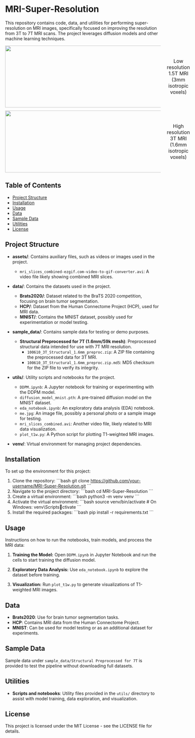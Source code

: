 
# MRI-Super-Resolution

This repository contains code, data, and utilities for performing super-resolution on MRI images, specifically focused on improving the resolution from 3T to 7T MRI scans. The project leverages diffusion models and other machine learning techniques.

<div style="display: flex; align-items: center;">
  <img src="https://github.com/Magic-Solutions/MRI-Super-Resolution/blob/main/assets/mri_slice_LR.gif?v=1" width="600" height="200" />
  <span style="margin-left: 20px; text-align: center; vertical-align: middle; font-size: 16px;">
    Low resolution 1.5T MRI (3mm isotropic voxels)
  </span>
</div>

<div style="display: flex; align-items: center; margin-top: 10px;">
  <img src="https://github.com/Magic-Solutions/MRI-Super-Resolution/blob/main/assets/mri_slice_HR.gif" width="600" height="200" />
  <span style="margin-left: 20px; text-align: center; vertical-align: middle; font-size: 16px;">
    High resolution 3T MRI (1.6mm isotropic voxels)
  </span>
</div>

## Table of Contents

- [Project Structure](#project-structure)
- [Installation](#installation)
- [Usage](#usage)
- [Data](#data)
- [Sample Data](#sample-data)
- [Utilities](#utilities)
- [License](#license)

## Project Structure

- **assets/**: Contains auxiliary files, such as videos or images used in the project.
  - `mri_slices_combined-ezgif.com-video-to-gif-converter.avi`: A video file likely showing combined MRI slices.

- **data/**: Contains the datasets used in the project.
  - **Brats2020/**: Dataset related to the BraTS 2020 competition, focusing on brain tumor segmentation.
  - **HCP/**: Dataset from the Human Connectome Project (HCP), used for MRI data.
  - **MNIST/**: Contains the MNIST dataset, possibly used for experimentation or model testing.

- **sample_data/**: Contains sample data for testing or demo purposes.
  - **Structural Preprocessed for 7T (1.6mm/59k mesh)**: Preprocessed structural data intended for use with 7T MRI resolution.
    - `100610_3T_Structural_1.6mm_preproc.zip`: A ZIP file containing the preprocessed data for 3T MRI.
    - `100610_3T_Structural_1.6mm_preproc.zip.md5`: MD5 checksum for the ZIP file to verify its integrity.

- **utils/**: Utility scripts and notebooks for the project.
  - `DDPM.ipynb`: A Jupyter notebook for training or experimenting with the DDPM model.
  - `diffusion_model_mnist.pth`: A pre-trained diffusion model on the MNIST dataset.
  - `eda_notebook.ipynb`: An exploratory data analysis (EDA) notebook.
  - `me.jpg`: An image file, possibly a personal photo or a sample image for testing.
  - `mri_slices_combined.avi`: Another video file, likely related to MRI data visualization.
  - `plot_t1w.py`: A Python script for plotting T1-weighted MRI images.

- **venv/**: Virtual environment for managing project dependencies.

## Installation

To set up the environment for this project:

1. Clone the repository:
   \`\`\`bash
   git clone https://github.com/your-username/MRI-Super-Resolution.git
   \`\`\`
2. Navigate to the project directory:
   \`\`\`bash
   cd MRI-Super-Resolution
   \`\`\`
3. Create a virtual environment:
   \`\`\`bash
   python3 -m venv venv
   \`\`\`
4. Activate the virtual environment:
   \`\`\`bash
   source venv/bin/activate  # On Windows: venv\Scriptsctivate
   \`\`\`
5. Install the required packages:
   \`\`\`bash
   pip install -r requirements.txt
   \`\`\`

## Usage

Instructions on how to run the notebooks, train models, and process the MRI data:

1. **Training the Model:**
   Open `DDPM.ipynb` in Jupyter Notebook and run the cells to start training the diffusion model.

2. **Exploratory Data Analysis:**
   Use `eda_notebook.ipynb` to explore the dataset before training.

3. **Visualization:**
   Run `plot_t1w.py` to generate visualizations of T1-weighted MRI images.

## Data

- **Brats2020**: Use for brain tumor segmentation tasks.
- **HCP**: Contains MRI data from the Human Connectome Project.
- **MNIST**: Can be used for model testing or as an additional dataset for experiments.

## Sample Data

Sample data under `sample_data/Structural Preprocessed for 7T` is provided to test the pipeline without downloading full datasets.

## Utilities

- **Scripts and notebooks**: Utility files provided in the `utils/` directory to assist with model training, data exploration, and visualization.

## License

This project is licensed under the MIT License - see the LICENSE file for details.
